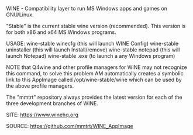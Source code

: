 
 WINE - Compatibility layer to run MS Windows apps and games on GNU/Linux.
 
 "Stable" is the current stable wine version (recommended).
 This version is for both x86 and x64 MS Windows programs.
 
 USAGE: wine-stable winecfg (this will launch WINE Config)
        wine-stable uninstaller (this will launch Install/remove)
        wine-stable notepad (this will launch Notepad)
        wine-stable <program>.exe (to launch a any Windows program)
        
 NOTE that Q4wine and other profile managers for WINE may not recognize 
 this command, to solve this problem AM automatically creates a symbolic 
 link to this AppImage called /opt/wine-stable/wine which can be used by 
 the above profile managers.
 
 The "mmtrt" repository always provides the latest version for each of the 
 three development branches of WINE.
 
 SITE: https://www.winehq.org

 SOURCE: https://github.com/mmtrt/WINE_AppImage
